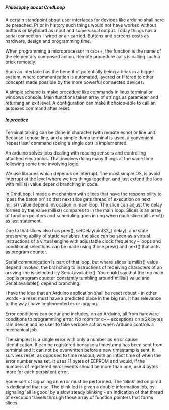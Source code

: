 ##### Philosophy about CmdLoop

A certain standpoint about user interfaces for devices like arduino shall here be preached. Prior in history such things would not have worked without buttons or keyboard as input and some visual output. Today things has a serial connection - wired or air carried. Buttons and screens costs as hardware, design and programming time.


When programming a microprocessor in c/c++, the function is the name of the elementary composed action. Remote procedure calls is calling such a brick remotely.


Such an interface has the benefit of potentially being a brick in a bigger system, where communication is automated, layered or filtered to other concepts made possible by the more powerful connected devices.


A simple scheme is make procedure like commands in linux terminal or windows console. Main functions taken array of strings as parameter and returning an exit level. A configuration can make it choice-able to call an autoexec command after reset. 

##### In practice

Terminal talking can be done in character (with remote echo) or line unit. Because I chose line, and a simple dump terminal is used, a convenient 'repeat last' command (being a single dot) is implemented.


An arduino solves jobs dealing with reading sensors and controlling attached electronics. That involves doing many things at the same time following some time involving logic.


We use libraries which depends on interrupt. The most simple OS, is avoid interrupt at the level where we ties things together, and just extend the loop with millis() value depend branching in code. 


In CmdLoop, I made a mechanism with slices that have the responsibility to 'pass the baton on' so that next slice gets thread of execution on next millis() value depend invocation in main loop. The slice can adjust the delay formed by the value millis() compares to in the main loop. Slices is an array of function pointers and scheduling goes in ring when each slice calls next() as last statement.


Due to that slices also has prev(), setDelay(uint32_t delay), and state preserving ability of static variables, the slice  can be seen as a virtual instructions of a virtual engine with adjustable clock frequency - loops and conditional selections can be made using those prev() and next() that acts as program counter. 


Serial communication is part of that loop, but where slices is millis() value depend invoked, the branching to instructions of receiving characters of an arriving line is selected by Serial.available(). You could say that the top main loop is program counter constantly tumbling around millis() value and Serial.available() depend branching. 


I have the idea that an Arduino application shall be reset robust - in other words - a reset must have a predicted place in the big run. It has relevance to the way i have implemented error logging.


Error conditions can occur and includes, on an Arduino, all from hardware conditions to programming error. No room for c++ exceptions on a 2k bytes ram device and no user to take verbose action when Arduino controls a mechanical job.


The simplest is a single error with only a number as error cause identification. It can be registered because a timestamp has been sent from terminal and it can not be overwritten before a new timestamp is sent. It survives reset, as opposed to time readout, with an intact time of when the error number was set. It uses 11 bytes of EEPROM and would, if the numbers of registered error events should be more than one, use 4 bytes more for each persistent error.


Some sort of signaling an error must be performed. The 'blink' led on pin13 is dedicated that use. The blink led is given a double information job, by signaling 'all is good' by a slow steady blinking - an indication of that thread of execution travels through those array of function pointers that forms slices.     

